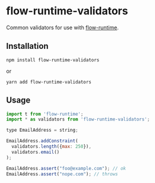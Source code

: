 # flow-runtime-validators

Common validators for use with [flow-runtime](https://codemix.github.io/flow-runtime).


## Installation

```
npm install flow-runtime-validators
```
or
```
yarn add flow-runtime-validators
```


## Usage

```js
import t from 'flow-runtime';
import * as validators from 'flow-runtime-validators';

type EmailAddress = string;

EmailAddress.addConstraint(
  validators.length({max: 250}),
  validators.email()
);

EmailAddress.assert("foo@example.com"); // ok
EmailAddress.assert("nope.com"); // throws
```
